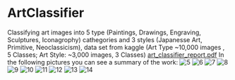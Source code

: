 # ArtClassifier
Classifying art images into 5 type (Paintings, Drawings, Engraving, Sculptures, Iconagrophy) cathegories and 3 styles (Japanesse Art, Primitive, Neoclassicism), data set from kaggle (Art Type ~10,000 images , 5 Classes; Art Style: ~3,000 images, 3 Classes)
 [art_classifier_report.pdf](https://github.com/user-attachments/files/16845113/art_classifier_report.pdf)
In the following pictures you can see a summary of the work:
![5](https://github.com/user-attachments/assets/98563693-a1e5-43f8-b05d-25df7cc77809)
![6](https://github.com/user-attachments/assets/9de84cd7-95f5-43a9-8c5b-0c3bd1a56bc0)
![7](https://github.com/user-attachments/assets/91e8fd66-aff8-4957-a3cd-8752b5c9cb03)
![8](https://github.com/user-attachments/assets/b11079b8-2eed-4c83-90e2-cfdadb05be56)
![9](https://github.com/user-attachments/assets/fe30847c-1a5c-437d-8f25-961b371c0a34)
![10](https://github.com/user-attachments/assets/21bae4d7-cb67-4258-9068-8896293faa26)
![11](https://github.com/user-attachments/assets/3aa77b2d-9a39-4bfb-b765-7ef25136be05)
![12](https://github.com/user-attachments/assets/932bd2be-d7a1-44af-a0b4-4f1060e82148)
![13](https://github.com/user-attachments/assets/4baf06ba-3613-447c-863d-dbdcb3848473)
![14](https://github.com/user-attachments/assets/7c534fb0-8b36-439b-9b0b-c80498500b07)
